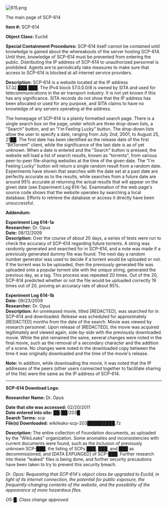 ![615.png](http://scp-wiki.wdfiles.com/local--files/scp-614/615.png)

The main page of SCP-614

**Item #:** SCP-614

**Object Class:** Euclid

**Special Containment Procedures:** SCP-614 itself cannot be contained until knowledge is gained about the whereabouts of the server hosting SCP-614. Until then, knowledge of SCP-614 must be prevented from entering the public. Distributing the IP address of SCP-614 to unauthorized personnel is prohibited. Agents are to periodically take measures to make sure that access to SCP-614 is blocked at all internet service providers.

**Description:** SCP-614 is a website located at the IP address 57.32.███.███. The IPv4 block 57.0.0.0/8 is owned by SITA and used for telecommunications in the air transport industry. It is not yet known if this has any significance. SITA records do not show that the IP address has been allocated or used for any purpose, and SITA claims to have no knowledge of any servers operating at the address.

The homepage of SCP-614 is a plainly formatted search page. There is a single search box on the page, under which are three drop-down lists, a "Search" button, and an "I'm Feeling Lucky" button. The drop-down lists allow the user to specify a date, ranging from July 2nd, 2001, to August 25, 21██. The first date has been identified as the release date of the first "BitTorrent" client, while the significance of the last date is as of yet unknown. When a date is entered and the "Search" button is pressed, the website will load a list of search results, known as "torrents", from various peer-to-peer file-sharing websites at the time of the given date. The "I'm Feeling Lucky" button will return a single random result from a random date. Experiments have shown that searches with the date set at a past date are perfectly accurate as to the results, while searches from a future date are around 95% accurate at returning the actual results that will appear on the given date (see Experiment Log 614-1a). Examination of the web page's source code shows that the website operates by searching a local database. Efforts to retrieve the database or access it directly have been unsuccessful.

**Addendum:**

**Experiment Log 614-1a**  
**Researcher:** Dr. Opus  
**Date:** 08/12/2009  
**Description:** Over the course of about 20 days, a series of tests were run to check the accuracy of SCP-614 regarding future torrents. A string was randomly generated and searched for in SCP-614, and a note was made if a previously generated dummy file was found. The next day a random number generator was used to decide if a torrent would be uploaded or not. If the torrent was to be uploaded, then the previously generated file was uploaded onto a popular torrent site with the unique string, generated the previous day, as a tag. This process was repeated 20 times. Out of the 20, SCP-614 predicted whether or not the file would be uploaded correctly 19 times out of 20, proving an accuracy rate of about 95%.

**Experiment Log 614-1b**  
**Date:** 09/23/2009  
**Researcher:** Dr. Opus  
**Description:** An unreleased movie, titled \[REDACTED\], was searched for in SCP-614 and downloaded. Release was scheduled for approximately \[REDACTED\] months from the date of the search. Movie was viewed by research personnel. Upon release of \[REDACTED\], the movie was acquired legitimately and viewed again, side-by-side with the previously downloaded movie. While the plot remained the same, several changes were noted in the final movie, such as the removal of a secondary character and the addition of a scene. No changes were noted in the downloaded copy between the time it was originally downloaded and the time of the movie's release.

**Note:** In addition, while downloading the movie, it was noted that the IP addresses of the peers (other users connected together to facilitate sharing of the file) were the same as the IP address of SCP-614.

* * *

**SCP-614 Download Logs:**

**Researcher Name:** Dr. Opus

**Date that site was accessed:** 02/20/2011  
**Date entered into site:** ██/██/203█  
**Search Terms:** scp  
**File(s) Downloaded:** wikileaks-scp-203█████████.7z

**Description:** The entire collection of Foundation documents, as uploaded by the "WikiLeaks" organization. Some anomalies and inconsistencies with current documents were found, such as the inclusion of previously unknown SCP-███, the listing of SCPs ███, ███, and ███ as decommissioned, and \[DATA EXPUNGED\] of SCP-███. Further research into these "leaked" files is being done, and further security precautions have been taken to try to prevent this security breach.

_Dr. Opus: Requesting that SCP-614's object class be upgraded to Euclid, in light of its internet connection, the potential for public exposure, the frequently-changing contents of the website, and the possibility of the appearance of more hazardous files._

_O5-█: Class change approved._